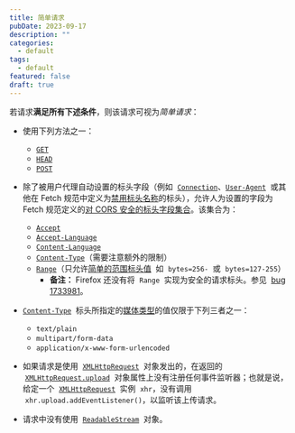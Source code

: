 ```yaml
---
title: 简单请求
pubDate: 2023-09-17
description: ""
categories:
  - default
tags:
  - default
featured: false
draft: true
---
```


若请求**满足所有下述条件**，则该请求可视为*简单请求*：

- 使用下列方法之一：
  - [`GET`](https://developer.mozilla.org/zh-CN/docs/Web/HTTP/Methods/GET)
  - [`HEAD`](https://developer.mozilla.org/zh-CN/docs/Web/HTTP/Methods/HEAD)
  - [`POST`](https://developer.mozilla.org/zh-CN/docs/Web/HTTP/Methods/POST)
- 除了被用户代理自动设置的标头字段（例如  [`Connection`](https://developer.mozilla.org/zh-CN/docs/Web/HTTP/Headers/Connection)、[`User-Agent`](https://developer.mozilla.org/zh-CN/docs/Web/HTTP/Headers/User-Agent)  或其他在 Fetch 规范中定义为[禁用标头名称](https://fetch.spec.whatwg.org/#forbidden-header-name)的标头），允许人为设置的字段为 Fetch 规范定义的[对 CORS 安全的标头字段集合](https://fetch.spec.whatwg.org/#cors-safelisted-request-header)。该集合为：

  - [`Accept`](https://developer.mozilla.org/zh-CN/docs/Web/HTTP/Headers/Accept)
  - [`Accept-Language`](https://developer.mozilla.org/zh-CN/docs/Web/HTTP/Headers/Accept-Language)
  - [`Content-Language`](https://developer.mozilla.org/zh-CN/docs/Web/HTTP/Headers/Content-Language)
  - [`Content-Type`](https://developer.mozilla.org/zh-CN/docs/Web/HTTP/Headers/Content-Type)（需要注意额外的限制）
  - [`Range`](https://developer.mozilla.org/zh-CN/docs/Web/HTTP/Headers/Range)（只允许[简单的范围标头值](https://fetch.spec.whatwg.org/#simple-range-header-value)  如  `bytes=256-`  或  `bytes=127-255`）
    - **备注：** Firefox 还没有将  `Range`  实现为安全的请求标头。参见  [bug 1733981](https://bugzilla.mozilla.org/show_bug.cgi?id=1733981)。

- [`Content-Type`](https://developer.mozilla.org/zh-CN/docs/Web/HTTP/Headers/Content-Type)  标头所指定的[媒体类型](https://developer.mozilla.org/zh-CN/docs/Glossary/MIME_type)的值仅限于下列三者之一：
  - `text/plain`
  - `multipart/form-data`
  - `application/x-www-form-urlencoded`
- 如果请求是使用  [`XMLHttpRequest`](https://developer.mozilla.org/zh-CN/docs/Web/API/XMLHttpRequest)  对象发出的，在返回的  [`XMLHttpRequest.upload`](https://developer.mozilla.org/zh-CN/docs/Web/API/XMLHttpRequest/upload)  对象属性上没有注册任何事件监听器；也就是说，给定一个  [`XMLHttpRequest`](https://developer.mozilla.org/zh-CN/docs/Web/API/XMLHttpRequest)  实例  `xhr`，没有调用  `xhr.upload.addEventListener()`，以监听该上传请求。
- 请求中没有使用  [`ReadableStream`](https://developer.mozilla.org/zh-CN/docs/Web/API/ReadableStream)  对象。
